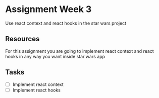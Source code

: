 # Assignment Week 3

Use react context and react hooks in the star wars project

## Resources

For this assignment you are going to implement react context and react hooks in any way you want inside star wars app

## Tasks

- [ ] Implement react context
- [ ] Implement react hooks
